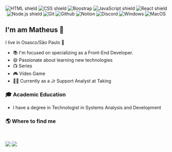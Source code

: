 
<!--
**matheusgoncalvess/matheusgoncalvess** is a ✨ _special_ ✨ repository because its `README.md` (this file) appears on your GitHub profile.
### Hi there 👋
Here are some ideas to get you started:
-->


<div align="center">
  <br>
  <img src="https://img.shields.io/badge/HTML5-E34F26?style=for-the-badge&logo=html5&logoColor=white" alt="HTML shield">
  <img src="https://img.shields.io/badge/CSS3-1572B6?style=for-the-badge&logo=css3&logoColor=white" alt="CSS shield">
  <img src="https://img.shields.io/badge/Bootstrap-563D7C?style=for-the-badge&logo=bootstrap&logoColor=white" alt="Boostrap">
  <img src="https://img.shields.io/badge/JavaScript-F7DF1E?style=for-the-badge&logo=javascript&logoColor=black" alt="JavaScript shield">
  <img src="https://img.shields.io/badge/React-20232A?style=for-the-badge&logo=react&logoColor=61DAFB" alt="React shield"/>
  <img src="https://img.shields.io/badge/Node.js-43853D?style=for-the-badge&logo=node.js&logoColor=white" alt="Node.js shield"/>
  <img src="https://img.shields.io/badge/GIT-E44C30?style=for-the-badge&logo=git&logoColor=white" alt="Git"/>
  <img src="https://img.shields.io/badge/GitHub-100000?style=for-the-badge&logo=github&logoColor=white" alt="Github"/>
  <img src="https://img.shields.io/badge/Notion-000000?style=for-the-badge&logo=notion&logoColor=white" alt="Notion"/>
  <img src="https://img.shields.io/badge/Discord-7289DA?style=for-the-badge&logo=discord&logoColor=white" alt="Discord"/>
  <img src="https://img.shields.io/badge/Windows-0078D6?style=for-the-badge&logo=windows&logoColor=white" alt="Windows"/>
  <img src="https://img.shields.io/badge/mac%20os-000000?style=for-the-badge&logo=macos&logoColor=F0F0F0" alt="MacOS"/>
</div>


## I'm am Matheus 👋

 I live in Osasco/São Paulo :house_with_garden:

- :books: I'm focused on specializing as a Front-End Developer.
- :smile: Passionate about learning new technologies
- :tv: Series
- 🎮 Vídeo Game
- :man_technologist: Currently as a Jr Support Analyst at Taking

### :mortar_board: Academic Education
- I have a degree in Technologist in Systems Analysis and Development

</div>

### 🌎 Where to find me

<br>
 
 [<img src="https://img.shields.io/badge/linkedin-%230077B5.svg?&style=for-the-badge&logo=linkedin&logoColor=white" />](https://www.linkedin.com/in/matheus-gon%C3%A7alves-de-oliveira-6828b1193/) 
 <a href = "mailto: matheusgoliveira177@gmail.com"><img src="https://img.shields.io/badge/-Gmail-%23333?style=for-the-badge&logo=gmail&logoColor=white" target="_blank"></a>


